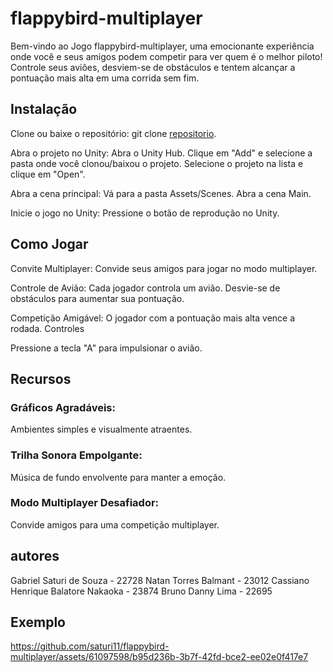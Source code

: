 # flappybird-multiplayer
 
Bem-vindo ao Jogo flappybird-multiplayer, uma emocionante experiência onde você e seus amigos podem competir para ver quem é o melhor piloto! Controle seus aviões, desviem-se de obstáculos e tentem alcançar a pontuação mais alta em uma corrida sem fim.



## Instalação
Clone ou baixe o repositório: git clone [repositorio](https://github.com/saturi11/flappybird-multiplayer).


Abra o projeto no Unity:
Abra o Unity Hub.
Clique em "Add" e selecione a pasta onde você clonou/baixou o projeto.
Selecione o projeto na lista e clique em "Open".

Abra a cena principal:
Vá para a pasta Assets/Scenes.
Abra a cena Main.

Inicie o jogo no Unity:
Pressione o botão de reprodução no Unity.

## Como Jogar
Convite Multiplayer:
Convide seus amigos para jogar no modo multiplayer.

Controle de Avião:
Cada jogador controla um avião.
Desvie-se de obstáculos para aumentar sua pontuação.

Competição Amigável:
O jogador com a pontuação mais alta vence a rodada.
Controles

Pressione a tecla "A" para impulsionar o avião.

## Recursos
### Gráficos Agradáveis:
Ambientes simples e visualmente atraentes.
### Trilha Sonora Empolgante:
Música de fundo envolvente para manter a emoção.
### Modo Multiplayer Desafiador:
Convide amigos para uma competição multiplayer.
## autores
Gabriel Saturi de Souza - 22728
Natan Torres Balmant - 23012
Cassiano Henrique Balatore Nakaoka - 23874
Bruno Danny Lima - 22695
## Exemplo



https://github.com/saturi11/flappybird-multiplayer/assets/61097598/b95d236b-3b7f-42fd-bce2-ee02e0f417e7

